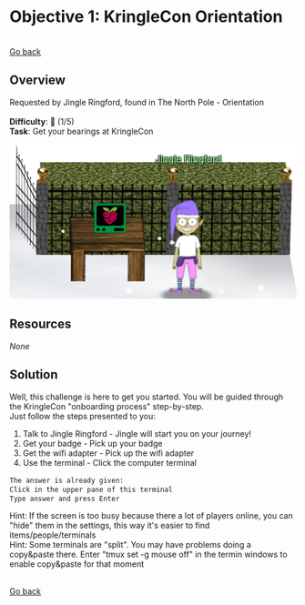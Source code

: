 # Objective 1: KringleCon Orientation

<br>[Go back](../Objectives.md)

## Overview
Requested by Jingle Ringford, found in The North Pole - Orientation  
<br>
**Difficulty**: :christmas_tree: (1/5)  
**Task**: Get your bearings at KringleCon  

![Jingle Ringford](../img/Jingle_Ringford.png)

## Resources
*None*

## Solution

Well, this challenge is here to get you started. You will be guided through the KringleCon "onboarding process" step-by-step.  
Just follow the steps presented to you:
1. Talk to Jingle Ringford - Jingle will start you on your journey!
2. Get your badge - Pick up your badge
3. Get the wifi adapter - Pick up the wifi adapter
4. Use the terminal - Click the computer terminal
```
The answer is already given:
Click in the upper pane of this terminal
Type answer and press Enter
```
Hint: If the screen is too busy because there a lot of players online, you can "hide" them in the settings, this way it's easier to find items/people/terminals  
Hint: Some terminals are "split". You may have problems doing a copy&paste there. Enter "tmux set -g mouse off" in the termin windows to enable copy&paste for that moment

<br>[Go back](../Objectives.md)
